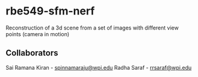 # rbe549-sfm-nerf
Reconstruction of a 3d scene from a set of images with different view points (camera in motion)

## Collaborators 
Sai Ramana Kiran - spinnamaraju@wpi.edu
Radha Saraf - rrsaraf@wpi.edu
